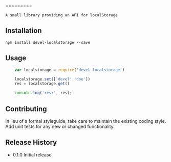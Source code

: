 <!--
@Author: Andreee Ray <develdoe>
@Date:   2017-04-10T17:45:02+02:00
@Email:  me@andreeray.se
@Filename: README.md
@Last modified by:   develdoe
@Last modified time: 2017-04-12T15:10:38+02:00
-->



=========

    A small library providing an API for localStorage

## Installation

    npm install devel-localstorage --save

## Usage

```js
    var localstorage = require('devel-localstorage')

    localstorage.set(['devel','doe'])
    res = localstorage.get()

    console.log('res:', res);
```

## Contributing

In lieu of a formal styleguide, take care to maintain the existing coding style.
Add unit tests for any new or changed functionality.

## Release History

* 0.1.0 Initial release
